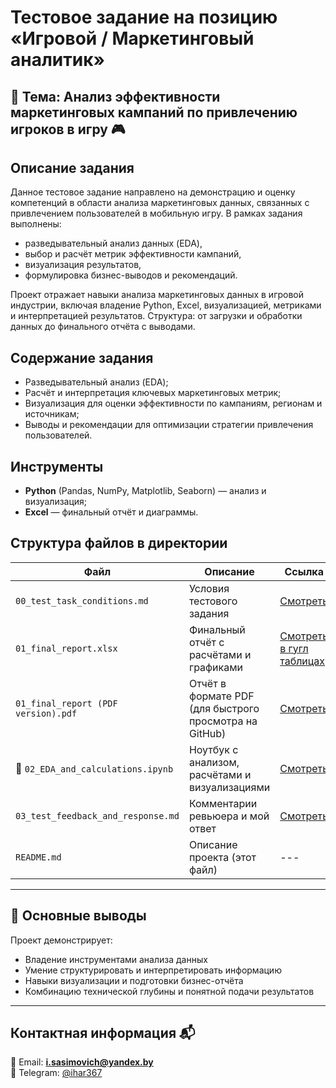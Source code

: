 # Тестовое задание на позицию «Игровой / Маркетинговый аналитик»

## 🎯 Тема: Анализ эффективности маркетинговых кампаний по привлечению игроков в игру 🎮


## Описание задания
Данное тестовое задание направлено на демонстрацию и оценку компетенций в области анализа маркетинговых данных, связанных с привлечением пользователей в мобильную игру. В рамках задания выполнены:

- разведывательный анализ данных (EDA),
- выбор и расчёт метрик эффективности кампаний,
- визуализация результатов,
- формулировка бизнес-выводов и рекомендаций.

Проект отражает навыки анализа маркетинговых данных в игровой индустрии, включая владение Python, Excel, визуализацией, метриками и интерпретацией результатов. Структура: от загрузки и обработки данных до финального отчёта с выводами.



## Содержание задания
- Разведывательный анализ (EDA);
- Расчёт и интерпретация ключевых маркетинговых метрик;
- Визуализация для оценки эффективности по кампаниям, регионам и источникам;
- Выводы и рекомендации для оптимизации стратегии привлечения пользователей.



## Инструменты
- **Python** (Pandas, NumPy, Matplotlib, Seaborn) — анализ и визуализация;
- **Excel** — финальный отчёт и диаграммы.



## Структура файлов в директории

| Файл | Описание | Ссылка |
|------|----------|--------|
| `00_test_task_conditions.md` | Условия тестового задания | [Смотреть](https://github.com/i-sasimovich/data_analytics_portfolio/tree/main/01_game_analytics_projects/ga_prj_08_marketing_performance_analysis_for_game_user_acquisition/00_test_task_conditions.md) |
| `01_final_report.xlsx` | Финальный отчёт с расчётами и графиками | [Смотреть в гугл таблицах](https://docs.google.com/spreadsheets/d/1_6OTeDcCu15q1OEBiiGj5b1Pz3NKuaM2/edit?usp=drive_link&ouid=104521593033447016990&rtpof=true&sd=true) |
| `01_final_report (PDF version).pdf` | Отчёт в формате PDF (для быстрого просмотра на GitHub) | [Смотреть](https://github.com/i-sasimovich/data_analytics_portfolio/tree/main/01_game_analytics_projects/ga_prj_08_marketing_performance_analysis_for_game_user_acquisition/01_final_report_(PDF_version).pdf) |
| 🐍 `02_EDA_and_calculations.ipynb` | Ноутбук с анализом, расчётами и визуализациями | [Смотреть](https://github.com/i-sasimovich/data_analytics_portfolio/tree/main/01_game_analytics_projects/ga_prj_08_marketing_performance_analysis_for_game_user_acquisition/02_EDA_and_calculations.ipynb) |
| `03_test_feedback_and_response.md` | Комментарии ревьюера и мой ответ | [Смотреть](https://github.com/i-sasimovich/data_analytics_portfolio/tree/main/01_game_analytics_projects/ga_prj_08_marketing_performance_analysis_for_game_user_acquisition/03_test_feedback_and_response.md) |
| `README.md` | Описание проекта (этот файл) | --- |

---

## 📌 Основные выводы

Проект демонстрирует:
- Владение инструментами анализа данных  
- Умение структурировать и интерпретировать информацию  
- Навыки визуализации и подготовки бизнес-отчёта  
- Комбинацию технической глубины и понятной подачи результатов

---

## Контактная информация 📬  
📧 Email: **i.sasimovich@yandex.by**  
💬 Telegram: [@ihar367](https://t.me/ihar367)

